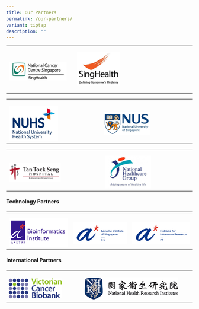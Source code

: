 ```yaml
---
title: Our Partners
permalink: /our-partners/
variant: tiptap
description: ""
---
```

<p></p>
<table style="minWidth: 100px">
<colgroup>
<col>
<col>
<col>
<col>
</colgroup>
<tbody>
<tr>
<td rowspan="1" colspan="1">
<p></p>
<p></p>
<div class="isomer-image-wrapper">
<img style="width: 100%" height="auto" width="100%" alt="NCCS logo" src="/images/Platform 2 Page/Our Partners/NCCS.jpg">
</div>
</td>
<td rowspan="1" colspan="1">
<p></p>
</td>
<td rowspan="1" colspan="1">
<p></p>
<div class="isomer-image-wrapper">
<img style="width: 40%;" height="auto" width="100%" alt="Singhealth logo" src="/images/Platform 2 Page/Our Partners/SingHealth.jpg">
</div>
<p></p>
</td>
<td rowspan="1" colspan="1">
<p></p>
</td>
</tr>
</tbody>
</table>
<table style="minWidth: 100px">
<colgroup>
<col>
<col>
<col>
<col>
</colgroup>
<tbody>
<tr>
<th rowspan="1" colspan="1">
<p></p>
<div class="isomer-image-wrapper">
<img style="width: 100%" height="auto" width="100%" alt="National University Health System logo" src="/images/Platform 2 Page/Our Partners/NUHS.png">
</div>
</th>
<th rowspan="1" colspan="1">
<p></p>
</th>
<th rowspan="1" colspan="1">
<p></p>
<p></p>
<div class="isomer-image-wrapper">
<img style="width: 40%;" height="auto" width="100%" alt="NUS logo" src="/images/Platform 2 Page/Our Partners/NUS.jpg">
</div>
</th>
<th rowspan="1" colspan="1">
<p></p>
<p></p>
<p></p>
</th>
</tr>
</tbody>
</table>
<table style="minWidth: 100px">
<colgroup>
<col>
<col>
<col>
<col>
</colgroup>
<tbody>
<tr>
<th rowspan="1" colspan="1">
<p></p>
<p></p>
<p></p>
<div class="isomer-image-wrapper">
<img style="width: 100%" height="auto" width="100%" alt="Tan Tock Seng Hospital logo" src="/images/Platform 2 Page/Our Partners/TTSH.png">
</div>
</th>
<th rowspan="1" colspan="1">
<p></p>
<p></p>
</th>
<th rowspan="1" colspan="1">
<p></p>
<p></p>
<div class="isomer-image-wrapper">
<img style="width: 40%;" height="auto" width="100%" alt="NHG logo" src="/images/Platform 2 Page/Our Partners/NHG.png">
</div>
</th>
<th rowspan="1" colspan="1">
<p></p>
</th>
</tr>
</tbody>
</table>
<p></p>
<h4>Technology Partners</h4>
<p></p>
<table style="minWidth: 75px">
<colgroup>
<col>
<col>
<col>
</colgroup>
<tbody>
<tr>
<th rowspan="1" colspan="1">
<p></p>
<div class="isomer-image-wrapper">
<img style="width: 100%" height="auto" width="100%" alt="" src="/images/Platform 2 Page/Our Partners/Bioinformatics_Institute.png">
</div>
</th>
<th rowspan="1" colspan="1">
<p></p>
<div class="isomer-image-wrapper">
<img style="width: 100%" height="auto" width="100%" alt="" src="/images/Platform 2 Page/Our Partners/GIS.png">
</div>
</th>
<th rowspan="1" colspan="1">
<p></p>
<div class="isomer-image-wrapper">
<img style="width: 100%" height="auto" width="100%" alt="" src="/images/Platform 2 Page/Our Partners/Institute_for_Infocomm_Research.png">
</div>
</th>
</tr>
</tbody>
</table>
<p></p>
<p></p>
<h4>International Partners</h4>
<table style="minWidth: 75px">
<colgroup>
<col>
<col>
<col>
</colgroup>
<tbody>
<tr>
<th rowspan="1" colspan="1">
<p></p>
<div class="isomer-image-wrapper">
<img style="width: 100%" height="auto" width="100%" alt="" src="/images/Platform 2 Page/Our Partners/VCB.png">
</div>
</th>
<th rowspan="1" colspan="1">
<p></p>
</th>
<th rowspan="1" colspan="1">
<p></p>
<div class="isomer-image-wrapper">
<img style="width: 80%;" height="auto" width="100%" alt="" src="/images/Platform 2 Page/Our Partners/NHRI.png">
</div>
</th>
</tr>
</tbody>
</table>
<p></p>